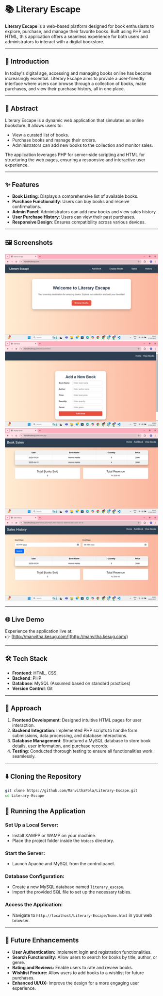 # 📚 Literary Escape

**Literary Escape** is a web-based platform designed for book enthusiasts to explore, purchase, and manage their favorite books. Built using PHP and HTML, this application offers a seamless experience for both users and administrators to interact with a digital bookstore.

---

## 📝 Introduction

In today's digital age, accessing and managing books online has become increasingly essential. Literary Escape aims to provide a user-friendly interface where users can browse through a collection of books, make purchases, and view their purchase history, all in one place.

---

## 📄 Abstract

Literary Escape is a dynamic web application that simulates an online bookstore. It allows users to:

- View a curated list of books.
- Purchase books and manage their orders.
- Administrators can add new books to the collection and monitor sales.

The application leverages PHP for server-side scripting and HTML for structuring the web pages, ensuring a responsive and interactive user experience.

---

## ✨ Features

- **Book Listing**: Displays a comprehensive list of available books.
- **Purchase Functionality**: Users can buy books and receive confirmations.
- **Admin Panel**: Administrators can add new books and view sales history.
- **User Purchase History**: Users can view their past purchases.
- **Responsive Design**: Ensures compatibility across various devices.

---

## 🖼️ Screenshots

![Purchase Confirmation](screenshot1.png)
![Purchase Confirmation](screenshot2.png)
![Purchase Confirmation](screenshot3.png)
![Purchase Confirmation](screenshot4.png)

---

## 🌐 Live Demo

Experience the application live at:  
👉 [http://manvitha.kesug.com/](http://manvitha.kesug.com/)

---

## 🛠️ Tech Stack

- **Frontend**: HTML, CSS
- **Backend**: PHP
- **Database**: MySQL (Assumed based on standard practices)
- **Version Control**: Git

---

## 🧠 Approach

1. **Frontend Development**: Designed intuitive HTML pages for user interaction.
2. **Backend Integration**: Implemented PHP scripts to handle form submissions, data processing, and database interactions.
3. **Database Management**: Structured a MySQL database to store book details, user information, and purchase records.
4. **Testing**: Conducted thorough testing to ensure all functionalities work seamlessly.

---

## ⬇️ Cloning the Repository

```bash
git clone https://github.com/ManvithaPola/Literary-Escape.git
cd Literary-Escape
```
## 🚀 Running the Application

### Set Up a Local Server:
- Install XAMPP or WAMP on your machine.
- Place the project folder inside the `htdocs` directory.

### Start the Server:
- Launch Apache and MySQL from the control panel.

### Database Configuration:
- Create a new MySQL database named `literary_escape`.
- Import the provided SQL file to set up the necessary tables.

### Access the Application:
- Navigate to `http://localhost/Literary-Escape/home.html` in your web browser.

---

## 🔮 Future Enhancements

- **User Authentication:** Implement login and registration functionalities.
- **Search Functionality:** Allow users to search for books by title, author, or genre.
- **Rating and Reviews:** Enable users to rate and review books.
- **Wishlist Feature:** Allow users to add books to a wishlist for future purchases.
- **Enhanced UI/UX:** Improve the design for a more engaging user experience.

